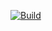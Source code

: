 [![Build](https://github.com/PVPCorner/SQL-Tools/actions/workflows/build.yml/badge.svg?branch=main)](https://github.com/PVPCorner/SQL-Tools/actions/workflows/build.yml)

